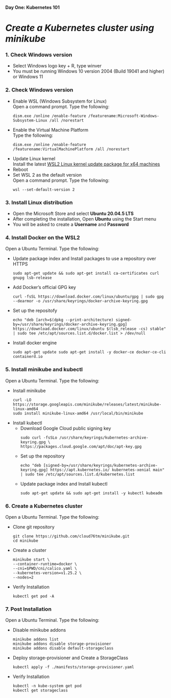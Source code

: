 **Day One: Kubernetes 101**

# *Create a Kubernetes cluster using minikube*

### **1. Check Windows version**  
  * Select Windows logo key + R, type winver
  * You must be running Windows 10 version 2004 (Build 19041 and higher) or Windows 11
### **2. Check Windows version**
  * Enable WSL (Windows Subsystem for Linux)  
  Open a command prompt. Type the following:
    ```
    dism.exe /online /enable-feature /featurename:Microsoft-Windows-Subsystem-Linux /all /norestart
    ```
  * Enable the Virtual Machine Platform  
  Type the following:
    ```
    dism.exe /online /enable-feature /featurename:VirtualMachinePlatform /all /norestart
    ```
  * Update Linux kernel  
  Install the latest [WSL2 Linux kernel update package for x64 machines](https://wslstorestorage.blob.core.windows.net/wslblob/wsl_update_x64.msi)
  * Reboot
  * Set WSL 2 as the default version  
  Open a command prompt. Type the following:
    ```
    wsl --set-default-version 2
    ```
### **3. Install Linux distribution**
  * Open the Microsoft Store and select **Ubuntu 20.04.5 LTS**
  * After completing the installation, Open **Ubuntu** using the Start menu
  * You will be asked to create a **Username** and **Password**
### **4. Install Docker on the WSL2**
Open a Ubuntu Terminal. Type the following:
  * Update package index and Install packages to use a repository over HTTPS
    ```
    sudo apt-get update && sudo apt-get install ca-certificates curl gnupg lsb-release 
    ```
  * Add Docker’s official GPG key   
    ```
    curl -fsSL https://download.docker.com/linux/ubuntu/gpg | sudo gpg --dearmor -o /usr/share/keyrings/docker-archive-keyring.gpg 
    ```
  * Set up the repositofy
    ```
    echo "deb [arch=$(dpkg --print-architecture) signed-by=/usr/share/keyrings/docker-archive-keyring.gpg] https://download.docker.com/linux/ubuntu $(lsb_release -cs) stable" | sudo tee /etc/apt/sources.list.d/docker.list > /dev/null 
    ```
  * Install docker engine
    ```
    sudo apt-get update sudo apt-get install -y docker-ce docker-ce-cli containerd.io
    ```
### **5. Install minikube and kubectl**
Open a Ubuntu Terminal. Type the following:
  * Install minikube
    ```
    curl -LO https://storage.googleapis.com/minikube/releases/latest/minikube-linux-amd64
    sudo install minikube-linux-amd64 /usr/local/bin/minikube
    ```
  * Install kubectl
    * Download Google Cloud public signing key 
      ```
      sudo curl -fsSLo /usr/share/keyrings/kubernetes-archive-keyring.gpg \
      https://packages.cloud.google.com/apt/doc/apt-key.gpg 
      ```
    * Set up the repository
      ```
      echo "deb [signed-by=/usr/share/keyrings/kubernetes-archive-keyring.gpg] https://apt.kubernetes.io/ kubernetes-xenial main" | sudo tee /etc/apt/sources.list.d/kubernetes.list 
      ```
    * Update package index and Install kubectl
      ```
      sudo apt-get update && sudo apt-get install -y kubectl kubeadm
      ```
### **6. Create a Kubernetes cluster**
Open a Ubuntu Terminal. Type the following:
  * Clone git repository
    ```
    git clone https://github.com/cloud76tm/minikube.git
    cd minikube
    ```
  * Create a cluster
    ```
    minikube start \
    --container-runtime=docker \
    --cni=$PWD/cni/calico.yaml \
    --kubernetes-version=v1.25.2 \
    --nodes=2 
    ```
  * Verify Installation
    ```
    kubectl get pod -A
    ```
### **7. Post Installation**
Open a Ubuntu Terminal. Type the following:
  * Disable minikube addons
    ```
    minikube addons list
    minikube addons disable storage-provisioner
    minikube addons disable default-storageclass
    ```
  * Deploy storage-provisioner and Create a StorageClass
    ```
    kubectl apply -f ./manifests/storage-provisioner.yaml
    ```
  * Verify Installation
    ```
    kubectl -n kube-system get pod
    kubectl get storageclass
    ```